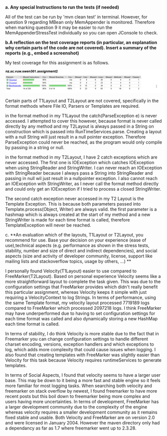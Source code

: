 **a. Any special Instructions to run the tests (if needed)**

All of the test can be run by 'mvn clean test' in terminal. However, for question 9 regarding MBean only MemAppender is monitored.
Therefore when marking question 9 it may be easier to run the MemAppenderStressTest individually so you can open JConsole to check.


**b.A reflection on the test coverage reports (in particular, an explanation why certain parts of the code are not covered). Insert a summary of the reports (e.g., embed a screenshot)**


My test coverage for this assignment is as follows.

![](Jacoco-Coverage.png)

Certain parts of T1Layout and T2Layout are not covered, specifically in the format methods where File IO, Parsers or Templates are required.

in the format method in my T1Layout the catch(ParseException e) is never accessed. I attempted to cover this however, because format is never called directly 
by any method and my T2Layout is always passed in a String on construction which is passed into RunTimeServices.parse. Creating a layout with a null String will 
just result in a null pointer exception. Therefore ParseException could never be reached, as the program would only compile by passing in a string or null.

in the format method in my T2Layout, I have 2 catch exceptions which are never accessed. The first one is IOException which catches IOException when
using StringReader and StringWriter. I can never reach an IOException with StringReader because I always pass a String into StringReader and passing in null
wil just result in a nullpointer exception. I also cannot reach an IOException with StringWriter, as I never call the format method directly and could only get an
IOException if I tried to process a closed StringWriter.

The second catch exception never accessed in my T2 Layout is the Template Exception. This is because both parameters passed into Template.process(Object, Writer)
are always valid. the first parameter is a hashmap which is always created at the start of my method and a new StringWriter is made for each time format is called,
therefore TemplateException will never be reached.

c. **An evaluation which of the layouts, T1Layout or T2Layout, you recommend for use. Base your decision on your experience (ease of use),technical aspects (e.g. performance as shown in the stress tests, stability, number and size of direct and indirect dependencies), and social aspects (size and activity of developer community, license, support like mailing lists and stackoverflow topics, usage by others, …) **


I personally found Velocity(T1Layout) easier to use compared to FreeMarker(T2Layout). Based on personal experience Velocity seems like a more straightforward
layout to complete the task given. This was due to the configuration settings that FreeMarker provides which didn't really benefit this particular assignment, 
whereas Velocity keeps it simple with just requiring a VelocityContext to log Strings. In terms of performance, using the same Template format, my velocity layout
processed 7719189 logs compared to FreeMarker which processed 2097218 logs. I think FreeMarker may have underperformed due to having to set configuration settings
for each time format was called and also dynamically storing a new HashMap each time format is called.

In terms of stability, I do think Velocity is more stable 
due to the fact that in Freemarker you can change configuration settings to handle different charset encoding, versions, exception handlers
and which exceptions to log, which adds more complexity that could cause issues when logging.
I also found that creating templates with FreeMarker was slightly easier than Velocity for this task
because Velocity requires runtimeServices to generate templates.

In terms of Social Aspects, I found that velocity seems to have a larger user base. This may be down to it being a more fast and stable engine so it feels more
familiar for most logging tasks. When searching both velocity and freemarker on stack overflow by newest, I found freemarker to have more recent posts but this 
boil down to freemarker being more complex and users having more uncertainties. In terms of development, FreeMarker has a larger development community due to the 
complexity of the engine whereas velocity requires a smaller development community as it remains fixed stable and usable. Both Velocity and FreeMarker are on version
2.0 and were licensed in January 2004. However the maven directory only had a dependancy as far as 1.7 where freemarker went up to 2.3.28. 

